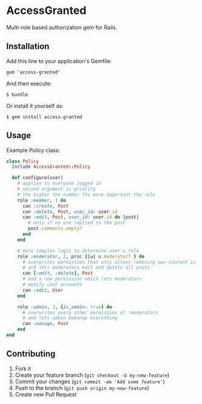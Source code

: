 # AccessGranted

Multi-role based authorization gem for Rails.

## Installation

Add this line to your application's Gemfile:

    gem 'access-granted'

And then execute:

    $ bundle

Or install it yourself as:

    $ gem install access-granted

## Usage

Example Policy class:

```ruby
class Policy
  include AccessGranted::Policy

  def configure(user)
    # applies to everyone logged in
    # second argument is priority
    # the higher the number the more important the role
    role :member, 1 do
      can :create, Post
      can :delete, Post, user_id: user.id
      can :edit, Post, user_id: user.id do |post|
        # only if no one replied to the post
        post.comments.empty?
      end
    end

    # more complex logic to determine user's role
    role :moderator, 2, proc {|u| u.moderator? } do
      # overwrites permission that only allows removing own content in :member
      # and lets moderators edit and delete all posts
      can [:edit, :delete], Post
      # and a new permission which lets moderators
      # modify user accounts
      can :edit, User
    end

    role :admin, 3, {is_admin: true} do
      # overwrites every other permission of :moderators
      # and lets admin mamange everything
      can :manage, Post
    end
end
```

## Contributing

1. Fork it
2. Create your feature branch (`git checkout -b my-new-feature`)
3. Commit your changes (`git commit -am 'Add some feature'`)
4. Push to the branch (`git push origin my-new-feature`)
5. Create new Pull Request
